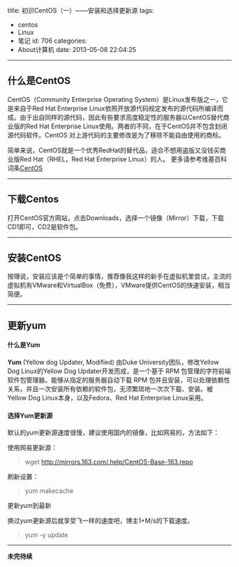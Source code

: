 title: 初识CentOS（一）——安装和选择更新源
tags:
  - centos
  - Linux
  - 笔记
id: 706
categories:
  - About计算机
date: 2013-05-08 22:04:25
---

## 什么是CentOS

CentOS（Community Enterprise Operating System）是Linux发布版之一，它是来自于Red Hat Enterprise Linux依照开放源代码规定发布的源代码所编译而成。由于出自同样的源代码，因此有些要求高度稳定性的服务器以CentOS替代商业版的Red Hat Enterprise Linux使用。两者的不同，在于CentOS并不包含封闭源代码软件。CentOS 对上游代码的主要修改是为了移除不能自由使用的商标。

简单来说，CentOS就是一个优秀RedHat的替代品，适合不想用盗版又没钱买商业版Red Hat（RHEL，Red Hat Enterprise Linux）的人。 更多请参考维基百科词条[CentOS](https://zh.wikipedia.org/wiki/CentOS)

* * *

## 下载Centos

打开CentOS官方网站，点击Downloads，选择一个镜像（Mirror）下载，下载CD1即可，CD2是软件包。

* * *

## 安装CentOS

按理说，安装应该是个简单的事情，推荐像我这样的新手在虚拟机里尝试，主流的虚拟机有VMware和VirtualBox（免费），VMware提供CentOS的快速安装，相当简便。

* * *

## 更新yum

#### 什么是Yum

**Yum** (Yellow dog Updater, Modified) 由Duke University团队，修改Yellow Dog Linux的Yellow Dog Updater开发而成，是一个基于 RPM 包管理的字符前端软件包管理器。能够从指定的服务器自动下载 RPM 包并且安装，可以处理依赖性关系，并且一次安装所有依赖的软件包，无须繁琐地一次次下载、安装。被Yellow Dog Linux本身，以及Fedora、Red Hat Enterprise Linux采用。

#### 选择Yum更新源

默认的yum更新源速度很慢，建议使用国内的镜像，比如网易的，方法如下：

使用网易更新源：

> wget http://mirrors.163.com/.help/CentOS-Base-163.repo

刷新设置：

> yum makecache

更新yum到最新

换过yum更新源后就享受飞一样的速度吧，博主1+M/s的下载速度。

> yum -y update

* * *

**未完待续**

<menu id="userscript-search-by-image" type="context"></menu><menu id="userscript-search-by-image" type="context"></menu>